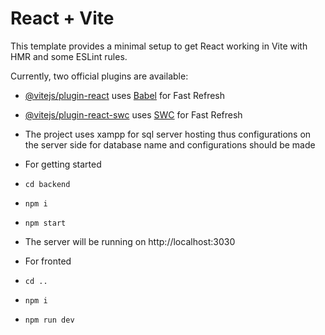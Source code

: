 # React + Vite

This template provides a minimal setup to get React working in Vite with HMR and some ESLint rules.

Currently, two official plugins are available:

- [@vitejs/plugin-react](https://github.com/vitejs/vite-plugin-react/blob/main/packages/plugin-react/README.md) uses [Babel](https://babeljs.io/) for Fast Refresh
- [@vitejs/plugin-react-swc](https://github.com/vitejs/vite-plugin-react-swc) uses [SWC](https://swc.rs/) for Fast Refresh

- The project uses xampp for sql server hosting thus configurations on the server side for database name and configurations should be made

- For getting started
- ```cd backend```
- ```npm i```
- ```npm start```

- The server will be running on http://localhost:3030
- For fronted 
- ```cd ..```
- ```npm i```
- ```npm run dev```
